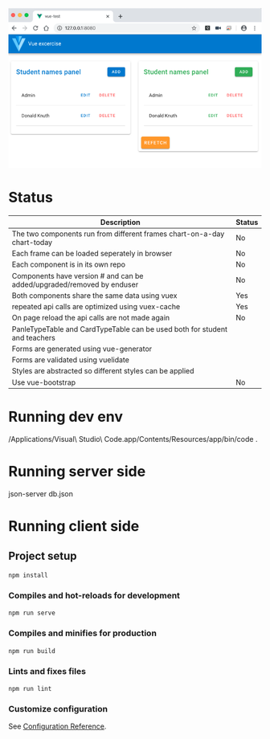 ![Home page](./screenshots/home-page.png "Logo Title Text 1")

# Status

|                                 Description                                | Status |
|----------------------------------------------------------------------------|--------|
| The two components run from different frames chart-on-a-day chart-today    | No     |
| Each frame can be loaded seperately in browser                             | No     |
| Each component is in its own repo                                          | No     |
| Components have version # and can be added/upgraded/removed by enduser     | No     |
| Both components share the same data using vuex                             | Yes    |
| repeated api calls are optimized using vuex-cache                          | Yes    |
| On page reload the api calls are not made again                            | No     |
| PanleTypeTable and CardTypeTable can be used both for student and teachers |        |
| Forms are generated using vue-generator                                    |        |
| Forms are validated using vuelidate                                        |        |
| Styles are abstracted so different styles can be applied                   |        |
| Use vue-bootstrap                                                          | No     |


# Running dev env
/Applications/Visual\ Studio\ Code.app/Contents/Resources/app/bin/code .


# Running server side
json-server db.json


# Running client side

## Project setup
```
npm install
```

### Compiles and hot-reloads for development
```
npm run serve
```

### Compiles and minifies for production
```
npm run build
```

### Lints and fixes files
```
npm run lint
```

### Customize configuration
See [Configuration Reference](https://cli.vuejs.org/config/).

